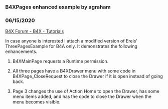###  B4XPages enhanced example by agraham
### 06/15/2020
[B4X Forum - B4X - Tutorials](https://www.b4x.com/android/forum/threads/119068/)

In case anyone is interested I attach a modified version of Erels' ThreePagesExample for B4A only. It demonstrates the following enhancements.  
  
1) B4XMainPage requests a Runtime permission.  
  
2) All three pages have a B4XDrawer menu with some code in B4XPage\_CloseRequest to close the Drawer if it is open instead of going back.  
  
3) Page 3 changes the use of Action Home to open the Drawer, has some menu items added, and has the code to close the Drawer when the menu becomes visible.